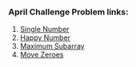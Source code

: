 
<h3>April Challenge Problem links: </h3>
<ol>
  <li>
    <a href="https://leetcode.com/explore/challenge/card/30-day-leetcoding-challenge/528/week-1/3283/">
      Single Number
    </a>
  </li>
   <li>
    <a href="https://leetcode.com/explore/challenge/card/30-day-leetcoding-challenge/528/week-1/3284/">
      Happy Number
    </a>
  </li>
  <li>
    <a href="https://leetcode.com/explore/challenge/card/30-day-leetcoding-challenge/528/week-1/3285/">
      Maximum Subarray
    </a>
  </li>
  <li>
    <a href="https://leetcode.com/explore/challenge/card/30-day-leetcoding-challenge/528/week-1/3286/">
      Move Zeroes
    </a>
  </li>
</ol>
